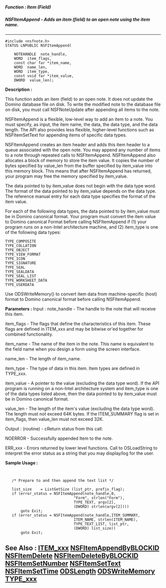 ##### Function : Item (Field)
##### NSFItemAppend - Adds an item (field) to an open note using the item name.
---
```
#include <nsfnote.h>
STATUS LNPUBLIC NSFItemAppend(

	NOTEHANDLE  note_handle,
	WORD  item_flags,
	const char far *item_name,
	WORD  name_len,
	WORD  item_type,
	const void far *item_value,
	DWORD  value_len);
```
**Description :**

This function adds an item (field) to an open note. It does not update the 
Domino database file on disk. To write the modified note to the database file 
on disk, you must call NSFNoteUpdate after appending all items to the note.

NSFItemAppend is a flexible, low-level way to add an item to a note. You must 
specify, as input, the item name, the data, the data type, and the data 
length.  The API also provides less flexible, higher-level functions such as 
NSFItemSetText for appending items of specific data types.

NSFItemAppend creates an item header and adds this item header to a queue 
associated with the open note. You may append any number of items to a note 
through repeated calls to NSFItemAppend. NSFItemAppend also allocates a block 
of memory to store the item value. It copies the number of bytes specified by 
value_len from the buffer specified by item_value into this memory block. This 
means that after NSFItemAppend has returned, your program may free the memory 
specified by item_value.

The data pointed to by item_value does not begin with the data type word.  The 
format of the data pointed to by item_value depends on the data type. The 
reference manual entry for each data type specifies the format of the item 
value.

For each of the following data types, the data pointed to by item_value must be 
in Domino canonical format.  Your program must convert the item value to Domino 
canonical Format before calling NSFItemAppend if (1) your program runs on a 
non-Intel architecture machine, and (2) item_type is one of the following data 
types: 

    TYPE_COMPOSITE
    TYPE_COLLATION
    TYPE_OBJECT
    TYPE_VIEW_FORMAT
    TYPE_ICON
    TYPE_SIGNATURE
    TYPE_SEAL
    TYPE_SEALDATA
    TYPE_SEAL_LIST
    TYPE_WORKSHEET_DATA
    TYPE_USERDATA

Use ODSWriteMemory() to convert item data from machine-specific (host) format 
to Domino canonical format before calling NSFItemAppend.

**Parameters :**
Input :
note_handle  -  The handle to the note that will receive this item.

item_flags  -  The flags that define the characteristics of this item. These flags are defined in ITEM_xxx and may be bitwise or'ed together for combined functionality.

item_name  -  The name of the item in the note. This name is equivalent to the field name when you design a form using the screen interface. 

name_len  -  The length of item_name.

item_type  -  The type of data in this item. Item types are defined in TYPE_xxx.

item_value  -  A pointer to the value (excluding the data type word).  If the API program is running on a non-Intel architecture system and item_type is one of the data types listed above, then the data pointed to by item_value must be in Domino canonical format.

value_len  -  The length of the item's value (excluding the data type word). The length must not exceed 64K bytes. If the ITEM_SUMMARY flag is set in item_flags, then value_len must not exceed 32K.

Output :
(routine)  -  cReturn status from this call: 

NOERROR - Successfully appended Item to the note.

ERR_xxx - Errors returned by lower level functions.  Call to OSLoadString to interpret the error status as a string that you may display/log for the user.



**Sample Usage :**
```


   /* Prepare to and then append the text list */

   list_size    = ListGetSize (list_ptr, prefix_flag);
   if (error_status = NSFItemAppend(note_handle,0,
                               "Form", strlen("Form"),
                               TYPE_TEXT, argv[2],
                               (DWORD) strlen(argv[2])))
       goto Exit;
   if (error_status = NSFItemAppend(note_handle,ITEM_SUMMARY,
                               ITEM_NAME, strlen(ITEM_NAME),
                               TYPE_TEXT_LIST, list_ptr,
                               (DWORD) list_size))
       goto Exit;

```
**See Also :**
[ITEM_xxx](/domino-c-api-docs/reference/Symb/ITEM_xxx)
[NSFItemAppendByBLOCKID](/domino-c-api-docs/reference/Func/NSFItemAppendByBLOCKID)
[NSFItemDelete](/domino-c-api-docs/reference/Func/NSFItemDelete)
[NSFItemDeleteByBLOCKID](/domino-c-api-docs/reference/Func/NSFItemDeleteByBLOCKID)
[NSFItemSetNumber](/domino-c-api-docs/reference/Func/NSFItemSetNumber)
[NSFItemSetText](/domino-c-api-docs/reference/Func/NSFItemSetText)
[NSFItemSetTime](/domino-c-api-docs/reference/Func/NSFItemSetTime)
[ODSLength](/domino-c-api-docs/reference/Func/ODSLength)
[ODSWriteMemory](/domino-c-api-docs/reference/Func/ODSWriteMemory)
[TYPE_xxx](/domino-c-api-docs/reference/Symb/TYPE_xxx)
---
